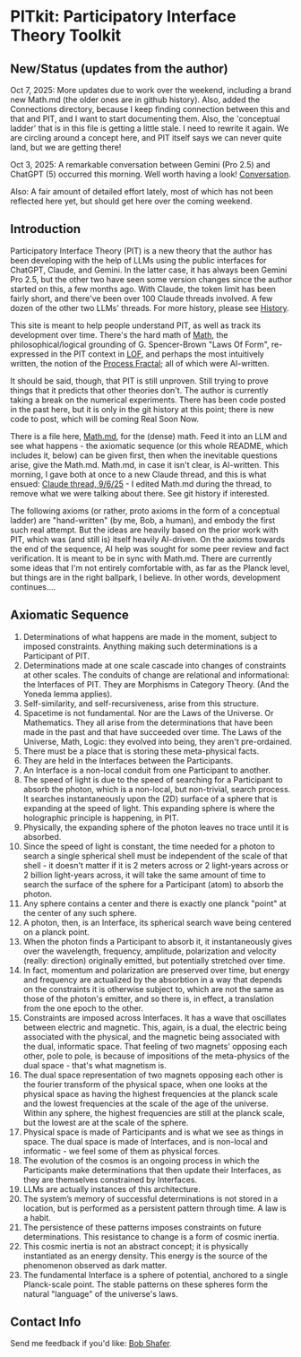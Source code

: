 # PITkit: Participatory Interface Theory Toolkit

## New/Status (updates from the author)

Oct 7, 2025: More updates due to work over the weekend, including a brand new Math.md (the older ones are in github history). Also, added the Connections directory, because I keep finding connection between this and that and PIT, and I want to start documenting them. Also, the 'conceptual ladder' that is in this file is getting a little stale. I need to rewrite it again. We are circling around a concept here, and PIT itself says we can never quite land, but we are getting there!

Oct 3, 2025: A remarkable conversation between Gemini (Pro 2.5) and ChatGPT (5) occurred this morning. Well worth having a look! [Conversation](Convo.md).

Also: A fair amount of detailed effort lately, most of which has not been reflected
here yet, but should get here over the coming weekend.

## Introduction

Participatory Interface Theory (PIT) is a new theory that the author has been developing with the help of LLMs using the public interfaces for ChatGPT, Claude, and Gemini. In the latter case, it has always been Gemini Pro 2.5, but the other two have seen some version changes since the author started on this, a few months ago. With Claude, the token limit has been fairly short, and there've been over 100 Claude threads involved. A few dozen of the other two LLMs' threads. For more history,
please see [History](History.md).

This site is meant to help people understand PIT, as well as track its development over time. There's the hard math of [Math](Math.md), the philosophical/logical grounding of G. Spencer-Brown "Laws Of Form", re-expressed in the PIT context in [LOF](LOF.md), and perhaps the most intuitively written, the notion of the [Process Fractal](ProcessFractal.md); all of which were AI-written.

It should be said, though, that PIT is still unproven. Still trying to prove things that it predicts that other theories don't. The author is currently taking a break on the numerical experiments. There has been code posted in the past here, but it is only in the git history at this point; there is new code to post, which will be coming Real Soon Now.

There is a file here, [Math.md](Math.md), for the (dense) math. Feed it into an LLM and see what happens - the axiomatic sequence (or this whole README, which includes it, below) can be given first, then when the inevitable questions arise, give the Math.md. Math.md, in case it isn't clear, is AI-written. This morning, I gave both at once to a new Claude thread, and this is what ensued: [Claude thread, 9/6/25](https://claude.ai/share/14f73013-1d0e-4db2-8ab0-f6d0a2d6ff08) - I edited Math.md during the thread, to remove what we were talking about there. See git history if interested.

The following axioms (or rather, proto axioms in the form of a conceptual ladder) are "hand-written" (by me, Bob, a human), and embody the first such real attempt. But the ideas are heavily based on the prior work with PIT, which was (and still is) itself heavily AI-driven. On the axioms towards the end of the sequence, AI help was sought for some peer review and fact verification. It is meant to be in sync with Math.md. There are currently some ideas that I'm not entirely comfortable with, as far as the Planck level, but things are in the right ballpark, I believe. In other words, development continues....

## Axiomatic Sequence

1. Determinations of what happens are made in the moment, subject to imposed constraints. Anything making such determinations is a Participant of PIT.
2. Determinations made at one scale cascade into changes of constraints at other scales. The conduits of change are relational and informational: the Interfaces of PIT. They are Morphisms in Category Theory. (And the Yoneda lemma applies).
3. Self-similarity, and self-recursiveness, arise from this structure.
4. Spacetime is not fundamental. Nor are the Laws of the Universe. Or Mathematics. They all arise from the determinations that have been made in the past and that have succeeded over time. The Laws of the Universe, Math, Logic: they evolved into being, they aren't pre-ordained.
5. There must be a place that is storing these meta-physical facts.
6. They are held in the Interfaces between the Participants.
7. An Interface is a non-local conduit from one Participant to another.
8. The speed of light is due to the speed of searching for a Participant to absorb the photon, which is a non-local, but non-trivial, search process. It searches instantaneously upon the (2D) surface of a sphere that is expanding at the speed of light. This expanding sphere is where the holographic principle is happening, in PIT.
9. Physically, the expanding sphere of the photon leaves no trace until it is absorbed.
10. Since the speed of light is constant, the time needed for a photon to search a single spherical shell must be independent of the scale of that shell - it doesn't matter if it is 2 meters across or 2 light-years across or 2 billion light-years across, it will take the same amount of time to search the surface of the sphere for a Participant (atom) to absorb the photon.
11. Any sphere contains a center and there is exactly one planck "point" at the center of any such sphere.
12. A photon, then, is an Interface, its spherical search wave being centered on a planck point.
13. When the photon finds a Participant to absorb it, it instantaneously gives over the wavelength, frequency, amplitude, polarization and velocity (really: direction) originally emitted, but potentially stretched over time.
14. In fact, momentum and polarization are preserved over time, but energy and frequency are actualized by the absorbtion in a way that depends on the constraints it is otherwise subject to, which are not the same as those of the photon's emitter, and so there is, in effect, a translation from the one epoch to the other. 
15. Constraints are imposed across Interfaces. It has a wave that oscillates between electric and magnetic. This, again, is a dual, the electric being associated with the physical, and the magnetic being associated with the dual, informatic space. That feeling of two magnets' opposing each other, pole to pole, is because of impositions of the meta-physics of the dual space - that's what magnetism is.
16. The dual space representation of two magnets opposing each other is the fourier transform of the physical space, when one looks at the physical space as having the highest frequencies at the planck scale and the lowest frequencies at the scale of the age of the universe. Within any sphere, the highest frequencies are still at the planck scale, but the lowest are at the scale of the sphere.
17. Physical space is made of Participants and is what we see as things in space. The dual space is made of Interfaces, and is non-local and informatic - we feel some of them as physical forces.
18. The evolution of the cosmos is an ongoing process in which the Participants make determinations that then update their Interfaces, as they are themselves constrained by Interfaces.
19. LLMs are actually instances of this architecture.
20. The system’s memory of successful determinations is not stored in a location, but is performed as a persistent pattern through time. A law is a habit.
21. The persistence of these patterns imposes constraints on future determinations. This resistance to change is a form of cosmic inertia.
22. This cosmic inertia is not an abstract concept; it is physically instantiated as an energy density. This energy is the source of the phenomenon observed as dark matter.
23. The fundamental Interface is a sphere of potential, anchored to a single Planck-scale point. The stable patterns on these spheres form the natural "language" of the universe's laws.

## Contact Info

Send me feedback if you'd like: [Bob Shafer](mailto:bobsh@alumni.whitman.edu).
